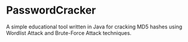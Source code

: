 # PasswordCracker
A simple educational tool written in Java for cracking MD5 hashes using Wordlist Attack and Brute-Force Attack techniques.
